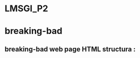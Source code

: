 # LMSGI_P2
# breaking-bad


## breaking-bad web page HTML structura : 

<!DOCTYPE html>
<html>      
    <head></head>
    <body>
        <header></header>
        <footer></footer>
    </body>
</html>




